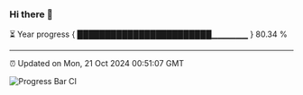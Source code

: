 ### Hi there 👋

⏳ Year progress { ████████████████████████▁▁▁▁▁▁ } 80.34 %

---

⏰ Updated on Mon, 21 Oct 2024 00:51:07 GMT

![Progress Bar CI](https://github.com/Shyam-Makwana/GitHub-Actions-Demo/workflows/Progress%20Bar%20CI/badge.svg)
